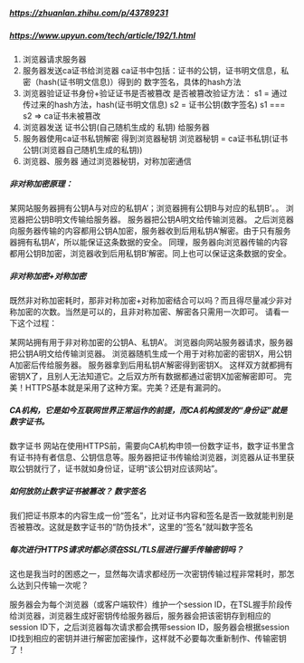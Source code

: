 ##### https://zhuanlan.zhihu.com/p/43789231
##### https://www.upyun.com/tech/article/192/1.html

1. 浏览器请求服务器
2. 服务器发送ca证书给浏览器
ca证书中包括：证书的公钥，证书明文信息，私密（hash(证书明文信息)）得到的 数字签名，具体的hash方法
3. 浏览器验证证书身份+验证证书是否被篡改
是否被篡改验证方法：
s1 = 通过传过来的hash方法，hash(证书明文信息)
s2 = 证书公钥(数字签名)
s1 === s2 => ca证书未被篡改
4. 浏览器发送 证书公钥(自己随机生成的 私钥) 给服务器
5. 服务器使用ca证书私钥解密 得到浏览器秘钥
浏览器秘钥 = ca证书私钥(证书公钥(浏览器自己随机生成的私钥))
6. 浏览器、服务器 通过浏览器秘钥，对称加密通信

##### 非对称加密原理：
某网站服务器拥有公钥A与对应的私钥A’；浏览器拥有公钥B与对应的私钥B’。。
浏览器把公钥B明文传输给服务器。
服务器把公钥A明文给传输浏览器。
之后浏览器向服务器传输的内容都用公钥A加密，服务器收到后用私钥A’解密。由于只有服务器拥有私钥A’，所以能保证这条数据的安全。
同理，服务器向浏览器传输的内容都用公钥B加密，浏览器收到后用私钥B’解密。同上也可以保证这条数据的安全。

##### 非对称加密+对称加密
既然非对称加密耗时，那非对称加密+对称加密结合可以吗？而且得尽量减少非对称加密的次数。当然是可以的，且非对称加密、解密各只需用一次即可。
请看一下这个过程：

某网站拥有用于非对称加密的公钥A、私钥A’。
浏览器向网站服务器请求，服务器把公钥A明文给传输浏览器。
浏览器随机生成一个用于对称加密的密钥X，用公钥A加密后传给服务器。
服务器拿到后用私钥A’解密得到密钥X。
这样双方就都拥有密钥X了，且别人无法知道它。之后双方所有数据都通过密钥X加密解密即可。
完美！HTTPS基本就是采用了这种方案。完美？还是有漏洞的。

##### CA机构，它是如今互联网世界正常运作的前提，而CA机构颁发的“身份证”就是数字证书。
数字证书
网站在使用HTTPS前，需要向CA机构申领一份数字证书，数字证书里含有证书持有者信息、公钥信息等。服务器把证书传输给浏览器，浏览器从证书里获取公钥就行了，证书就如身份证，证明“该公钥对应该网站”。

##### 如何放防止数字证书被篡改？ 数字签名
我们把证书原本的内容生成一份“签名”，比对证书内容和签名是否一致就能判别是否被篡改。这就是数字证书的“防伪技术”，这里的“签名”就叫数字签名

##### 每次进行HTTPS请求时都必须在SSL/TLS层进行握手传输密钥吗？
这也是我当时的困惑之一，显然每次请求都经历一次密钥传输过程非常耗时，那怎么达到只传输一次呢？

服务器会为每个浏览器（或客户端软件）维护一个session ID，在TSL握手阶段传给浏览器，浏览器生成好密钥传给服务器后，服务器会把该密钥存到相应的session ID下，之后浏览器每次请求都会携带session ID，服务器会根据session ID找到相应的密钥并进行解密加密操作，这样就不必要每次重新制作、传输密钥了！
